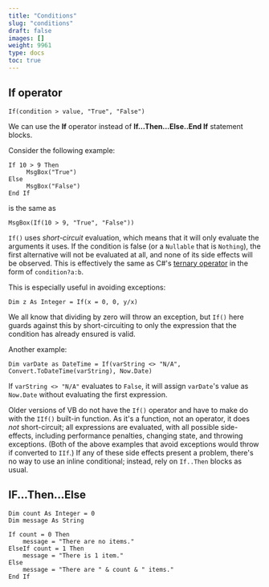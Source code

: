 ```yaml
---
title: "Conditions"
slug: "conditions"
draft: false
images: []
weight: 9961
type: docs
toc: true
---
```


## If operator
<!-- if version [gte 9.0] -->

    If(condition > value, "True", "False")
    
We can use the **If** operator instead of **If...Then...Else..End If** statement blocks.

Consider the following example:

    If 10 > 9 Then
         MsgBox("True")
    Else
         MsgBox("False")
    End If
    
is the same as
        
    MsgBox(If(10 > 9, "True", "False"))

`If()` uses *short-circuit* evaluation, which means that it will only evaluate the arguments it uses. If the condition is false (or a `Nullable` that is `Nothing`), the first alternative will not be evaluated at all, and none of its side effects will be observed. This is effectively the same as C#'s [ternary operator](//stackoverflow.com/documentation/c%23/18/operators/6029/ternary-operator) in the form of `condition?a:b`.

This is especially useful in avoiding exceptions:

    Dim z As Integer = If(x = 0, 0, y/x)

We all know that dividing by zero will throw an exception, but `If()` here guards against this by short-circuiting to only the expression that the condition has already ensured is valid.

Another example:

    Dim varDate as DateTime = If(varString <> "N/A", Convert.ToDateTime(varString), Now.Date)

If `varString <> "N/A"` evaluates to `False`, it will assign `varDate`'s value as `Now.Date` without evaluating the first expression.
<!-- end version if -->

<!-- if version [lt 9.0] -->
Older versions of VB do not have the `If()` operator and have to make do with the `IIf()` built-in function. As it's a function, not an operator, it does *not* short-circuit; all expressions are evaluated, with all possible side-effects, including performance penalties, changing state, and throwing exceptions. (Both of the above examples that avoid exceptions would throw if converted to `IIf`.) If any of these side effects present a problem, there's no way to use an inline conditional; instead, rely on `If..Then` blocks as usual.
<!-- end version if -->

## IF...Then...Else
    Dim count As Integer = 0
    Dim message As String
    
    If count = 0 Then
        message = "There are no items."
    ElseIf count = 1 Then
        message = "There is 1 item."
    Else
        message = "There are " & count & " items."
    End If

